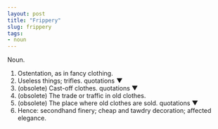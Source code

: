 ```yaml
---
layout: post
title: "Frippery"
slug: frippery
tags:
- noun
---
```


Noun.
1. Ostentation, as in fancy clothing.
2. Useless things; trifles. quotations ▼
3. (obsolete) Cast-off clothes. quotations ▼
4. (obsolete) The trade or traffic in old clothes.
5. (obsolete) The place where old clothes are sold. quotations ▼
6. Hence: secondhand finery; cheap and tawdry decoration; affected elegance.
